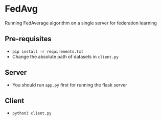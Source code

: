 # FedAvg
Running FedAverage algorithm on a single server for federation learning

## Pre-requisites

- `pip install -r requirements.txt`
- Change the absolute path of datasets in `client.py`

## Server
- You should run `app.py` first for running the flask server

## Client

- `python3 client.py`
